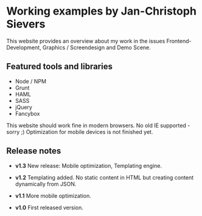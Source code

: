 # Working examples by Jan-Christoph Sievers
This website provides an overview about my work in the issues Frontend-Development, Graphics / Screendesign and Demo Scene.

Featured tools and libraries
----------------------------
* Node / NPM
* Grunt
* HAML
* SASS
* jQuery
* Fancybox

This website should work fine in modern browsers. No old IE supported - sorry ;)
Optimization for mobile devices is not finished yet.

Release notes
-------------
* **v1.3**
New release: Mobile optimization, Templating engine.

* **v1.2**
Templating added. No static content in HTML but creating content dynamically from JSON.

* **v1.1**
More mobile optimization.
 
* **v1.0**
First released version.
